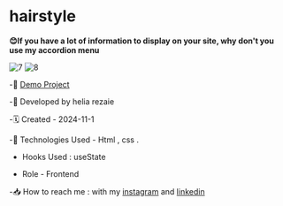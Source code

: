 # hairstyle
**😊If you have a lot of information to display on your site, why don't you use my accordion menu**

![7](https://github.com/user-attachments/assets/40851efd-6822-4c5e-87bc-9beb7070732f)
![8](https://github.com/user-attachments/assets/90bd0dc2-1052-4a62-9637-24423963e6c8)


-🔗 [Demo Project](https://helia-rz79.github.io/hairstyle/)

-🙍 Developed by helia rezaie

-🗓️ Created - 2024-11-1

-📱 Technologies Used - Html , css .

- Hooks Used : useState 

- Role - Frontend

-📥 How to reach me : with my [instagram](https://www.instagram.com/helia.r-web) and [linkedin](https://www.linkedin.com/in/helia-rezaie-web)
